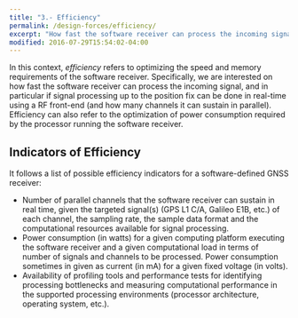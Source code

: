 ```yaml
---
title: "3.- Efficiency"
permalink: /design-forces/efficiency/
excerpt: "How fast the software receiver can process the incoming signal, and in particular how many channels it can sustain in parallel."
modified: 2016-07-29T15:54:02-04:00
---
```


In this context, _efficiency_ refers to optimizing the speed and memory requirements of the software receiver. Specifically, we are interested on how fast the software receiver can process the incoming signal, and in particular if signal processing up to the position fix can be done in real-time using a RF front-end (and how many channels it can sustain in parallel). Efficiency can also refer to the optimization of power consumption required by the processor running the software receiver.


## Indicators of Efficiency

It follows a list of possible efficiency indicators for a software-defined GNSS receiver:

* Number  of  parallel  channels  that  the  software  receiver  can  sustain  in  real time, given the targeted signal(s) (GPS L1 C/A, Galileo E1B, etc.) of each channel, the sampling rate, the sample data format and the computational resources available for signal processing.
* Power consumption (in watts) for a given computing platform executing the software receiver and a given computational load in terms of number of signals and channels to be processed. Power consumption sometimes in given as current (in mA) for a given fixed voltage (in volts).
* Availability of profiling tools and performance tests for identifying processing bottlenecks and measuring computational performance in the supported processing environments (processor architecture, operating system, etc.).

